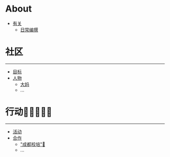 # About

- [有关](./README.md)
    + [日常编撰](./USAGE.md)

# 社区

---

- [目标](plan/README.md)
- [人物](member/README.md)
    + [大妈](member/dama.md)
    + ...

# 行动🌚🌘🌗🌖🌝

---

- [活动](event/README.md)
- [合作](project/README.md)
    + ["成都校培"🌝](project/cd120teacher.md)
    + ...
